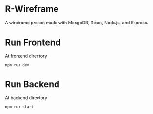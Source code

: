 # R-Wireframe
A wireframe project made with MongoDB, React, Node.js, and Express.

# Run Frontend
At frontend directory

    npm run dev

# Run Backend
At backend directory 

    npm run start

